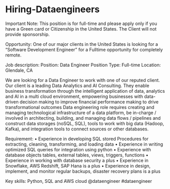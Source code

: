 # Hiring-Dataengineers

Important Note: This position is for full-time and please apply only if you have a Green card or Citizenship in the United States. The Client will not provide sponsorship.

Opportunity: One of our major clients in the United States is looking for a “Software Development Engineer” for a Fulltime opportunity for completely remote.

Job description:
Position: Data Engineer
Position Type: Full-time
Location: Glendale, CA 

We are looking for a Data Engineer to work with one of our reputed client.
Our client is a leading Data Analytics and AI Consulting.
They enable business transformation through the intelligent application of data, analytics and AI in a multi cloud environment, empowering businesses with data-driven decision making to improve financial performance making to drive transformational outcomes Data engineering role requires creating and managing technological infrastructure of a data platform, be in-charge / involved in architecting, building, and managing data flows / pipelines and construct data storages (noSQL, SQL), tools to work with big data (Hadoop, Kafka), and integration tools to connect sources or other databases.

Requirement:
• Experience in developing SQL stored Procedures for extracting, cleaning, transforming, and loading data
• Experience in writing optimized SQL queries for integration using python
• Experience with database objects tables, external tables, views, triggers, functions
• Experience in working with database security a plus • Experience in Snowflake, AWS Redshift, SAP Hana is a plus
• Experience in design, implement, and monitor regular backups, disaster recovery plans is a plus

Key skills: Python, SQL and AWS cloud
@dataengineer #dataengineer
